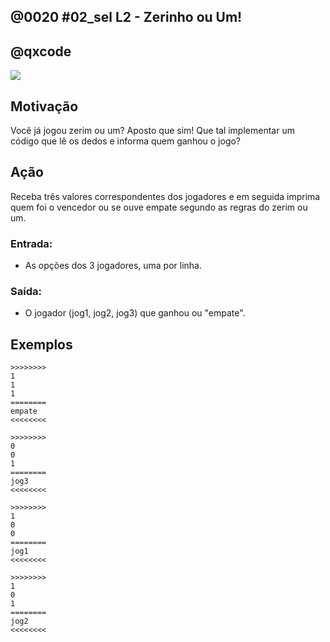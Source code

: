 ## @0020 #02_sel L2 - Zerinho ou Um!
## @qxcode

![](capa.jpg)

## Motivação

Você já jogou zerim ou um? Aposto que sim!
Que tal implementar um código que lê os dedos e informa quem ganhou o jogo?

## Ação

Receba três valores correspondentes dos jogadores e em seguida imprima quem foi o vencedor ou se ouve empate segundo as regras do zerim ou um.

### Entrada:

* As opções dos 3 jogadores, uma por linha.

### Saída:

* O jogador (jog1, jog2, jog3) que ganhou ou "empate".

## Exemplos
```
>>>>>>>>
1
1
1
========
empate
<<<<<<<<

>>>>>>>>
0
0
1
========
jog3
<<<<<<<<

>>>>>>>>
1
0
0
========
jog1
<<<<<<<<

>>>>>>>>
1
0
1
========
jog2
<<<<<<<<
```

#

<!---
>>>>>>>>

1
1
1
========
empate
<<<<<<<<


>>>>>>>>

1
0
0
========
jog1
<<<<<<<<


>>>>>>>>

1
0
1
========
jog2
<<<<<<<<


>>>>>>>>

1
1
0
========
jog3
<<<<<<<<


>>>>>>>>

0
1
0
========
jog2
<<<<<<<<


>>>>>>>>

0
1
1
========
jog1
<<<<<<<<


>>>>>>>>

0
0
1
========
jog3
<<<<<<<<


>>>>>>>>

0
0
0
========
empate
<<<<<<<<

--->